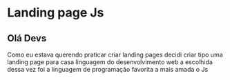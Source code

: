# Landing page Js
## Olá Devs

Como eu estava querendo praticar criar landing pages decidi criar tipo uma landing page para casa linguagem do desenvolvimento web a escolhida dessa vez foi a linguagem de programação favorita a mais amada o Js

